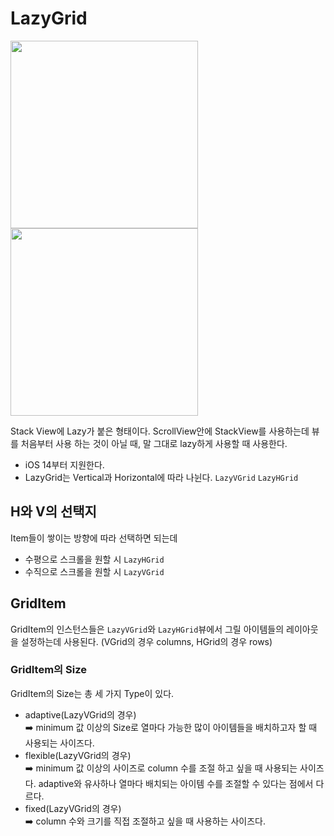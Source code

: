 # LazyGrid
<img src= "https://user-images.githubusercontent.com/83414134/201268159-49a87c32-ec29-4440-beb0-6e670067276f.gif" width="300"> <img src= "https://user-images.githubusercontent.com/83414134/201268877-7dad4a44-2d35-40d3-ba15-0ed5eba6ec84.gif" width="300">

Stack View에 Lazy가 붙은 형태이다.
ScrollView안에 StackView를 사용하는데 뷰를 처음부터 사용 하는 것이 아닐 때, 말 그대로 lazy하게 사용할 때 사용한다.

* iOS 14부터 지원한다.
* LazyGrid는 Vertical과 Horizontal에 따라 나뉜다. <code>LazyVGrid</code> <code>LazyHGrid</code>

## H와 V의 선택지
Item들이 쌓이는 방향에 따라 선택하면 되는데 
- 수평으로 스크롤을 원할 시 <code>LazyHGrid</code>
- 수직으로 스크롤을 원할 시 <code>LazyVGrid</code>

## GridItem
GridItem의 인스턴스들은 <code>LazyVGrid</code>와 <code>LazyHGrid</code>뷰에서 그릴 아이템들의 레이아웃을 설정하는데 사용된다. (VGrid의 경우 columns, HGrid의 경우 rows)

### GridItem의 Size
GridItem의 Size는 총 세 가지 Type이 있다.
- adaptive(LazyVGrid의 경우)<br>
➡️ minimum 값 이상의 Size로 열마다 가능한 많이 아이템들을 배치하고자 할 때 사용되는 사이즈다.
- flexible(LazyVGrid의 경우)<br>
➡️ minimum 값 이상의 사이즈로 column 수를 조절 하고 싶을 때 사용되는 사이즈다. adaptive와 유사하나 열마다 배치되는 아이템 수를 조절할 수 있다는 점에서 다르다.
- fixed(LazyVGrid의 경우)<br> 
➡️ column 수와 크기를 직접 조절하고 싶을 때 사용하는 사이즈다.
